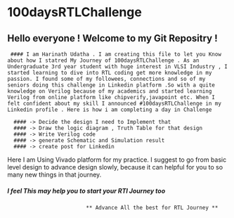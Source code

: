 
# 100daysRTLChallenge
## Hello everyone ! Welcome to my Git Repositry !
     #### I am Harinath Udatha . I am creating this file to let you Know about how I statred My Journey of 100daysRTLChallenge . As an Undergraduate 3rd year student with huge interest in VLSI Industry , I started learning to dive into RTL coding get more knowledge in my passion. I found some of my followees, connections and so of my seniors doing this challenge in Linkedin platform .So with a quite knowledge on Verilog because of my academics and started learning  Verilog from online platform like chipverify,javapoint etc. When I felt confident about my skill I announced #100daysRTLChallenge in my Linkedin profile . Here is how i am completing a day in Challenge

      #### -> Decide the design I need to Implement that
      #### -> Draw the logic diagram , Truth Table for that design
      #### -> Write Verilog code 
      #### -> generate Schematic and Simulation result
      #### -> create post for Linkedin

Here I am Using Vivado platform for my practice. I suggest to go from basic level design to advance design slowly, because it can helpful for you to so many new things in that journey.

##### I feel This may help you to start your RTl Journey too
                             ** Advance All the best for RTL Journey **
